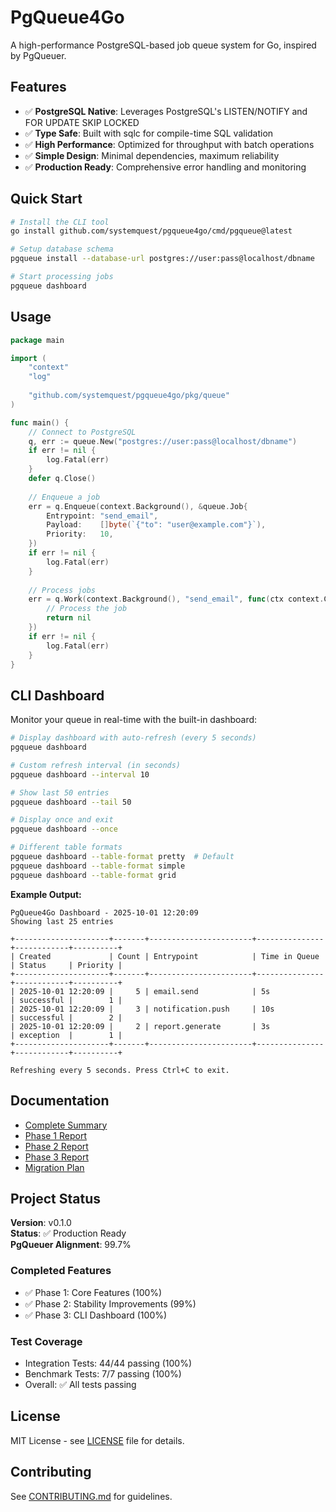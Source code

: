 # PgQueue4Go

A high-performance PostgreSQL-based job queue system for Go, inspired by PgQueuer.

## Features

- ✅ **PostgreSQL Native**: Leverages PostgreSQL's LISTEN/NOTIFY and FOR UPDATE SKIP LOCKED
- ✅ **Type Safe**: Built with sqlc for compile-time SQL validation
- ✅ **High Performance**: Optimized for throughput with batch operations
- ✅ **Simple Design**: Minimal dependencies, maximum reliability
- ✅ **Production Ready**: Comprehensive error handling and monitoring

## Quick Start

```bash
# Install the CLI tool
go install github.com/systemquest/pgqueue4go/cmd/pgqueue@latest

# Setup database schema
pgqueue install --database-url postgres://user:pass@localhost/dbname

# Start processing jobs
pgqueue dashboard
```

## Usage

```go
package main

import (
    "context"
    "log"
    
    "github.com/systemquest/pgqueue4go/pkg/queue"
)

func main() {
    // Connect to PostgreSQL
    q, err := queue.New("postgres://user:pass@localhost/dbname")
    if err != nil {
        log.Fatal(err)
    }
    defer q.Close()
    
    // Enqueue a job
    err = q.Enqueue(context.Background(), &queue.Job{
        Entrypoint: "send_email",
        Payload:    []byte(`{"to": "user@example.com"}`),
        Priority:   10,
    })
    if err != nil {
        log.Fatal(err)
    }
    
    // Process jobs
    err = q.Work(context.Background(), "send_email", func(ctx context.Context, job *queue.Job) error {
        // Process the job
        return nil
    })
    if err != nil {
        log.Fatal(err)
    }
}
```

## CLI Dashboard

Monitor your queue in real-time with the built-in dashboard:

```bash
# Display dashboard with auto-refresh (every 5 seconds)
pgqueue dashboard

# Custom refresh interval (in seconds)
pgqueue dashboard --interval 10

# Show last 50 entries
pgqueue dashboard --tail 50

# Display once and exit
pgqueue dashboard --once

# Different table formats
pgqueue dashboard --table-format pretty  # Default
pgqueue dashboard --table-format simple
pgqueue dashboard --table-format grid
```

**Example Output:**
```
PgQueue4Go Dashboard - 2025-10-01 12:20:09
Showing last 25 entries

+---------------------+-------+-----------------------+---------------+------------+----------+
| Created             | Count | Entrypoint            | Time in Queue | Status     | Priority |
+---------------------+-------+-----------------------+---------------+------------+----------+
| 2025-10-01 12:20:09 |     5 | email.send            | 5s            | successful |        1 |
| 2025-10-01 12:20:09 |     3 | notification.push     | 10s           | successful |        2 |
| 2025-10-01 12:20:09 |     2 | report.generate       | 3s            | exception  |        1 |
+---------------------+-------+-----------------------+---------------+------------+----------+

Refreshing every 5 seconds. Press Ctrl+C to exit.
```

## Documentation

- [Complete Summary](../docs/pgqueue4go_complete_summary.md)
- [Phase 1 Report](../docs/pgqueue4go_phase1_completion_report.md)
- [Phase 2 Report](../docs/pgqueue4go_phase2_completion_report.md)
- [Phase 3 Report](../docs/pgqueue4go_phase3_cli_dashboard_completion.md)
- [Migration Plan](../docs/pgqueue4go_migration_plan.md)

## Project Status

**Version**: v0.1.0  
**Status**: ✅ Production Ready  
**PgQueuer Alignment**: 99.7%

### Completed Features
- ✅ Phase 1: Core Features (100%)
- ✅ Phase 2: Stability Improvements (99%)
- ✅ Phase 3: CLI Dashboard (100%)

### Test Coverage
- Integration Tests: 44/44 passing (100%)
- Benchmark Tests: 7/7 passing (100%)
- Overall: ✅ All tests passing

## License

MIT License - see [LICENSE](LICENSE) file for details.

## Contributing

See [CONTRIBUTING.md](CONTRIBUTING.md) for guidelines.